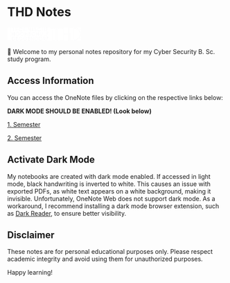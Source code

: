 # THD Notes


![Logo](THD-Logo-small.png)


👋 Welcome to my personal notes repository for my Cyber Security B. Sc. study program.

## Access Information

You can access the OneNote files by clicking on the respective links below:

**DARK MODE SHOULD BE ENABLED! (Look below)**

[1. Semester](https://1drv.ms/o/c/b97b5fa10d3921cd/Eg-W69I0dCdAuOqOoy7aZxgBFo49WykjPEhxJh8zSCyyvA?e=Va4A0g)

[2. Semester](https://1drv.ms/o/c/b97b5fa10d3921cd/Emb_Zj_qncxMh4jhL80b0joBnxds55Sv1eut4YLyn6D-BQ?e=4A0AO5)

## Activate Dark Mode

My notebooks are created with dark mode enabled. If accessed in light mode, black handwriting is inverted to white. This causes an issue with exported PDFs, as white text appears on a white background, making it invisible. Unfortunately, OneNote Web does not support dark mode. As a workaround, I recommend installing a dark mode browser extension, such as [Dark Reader](https://darkreader.org/), to ensure better visibility.
     
## Disclaimer

These notes are for personal educational purposes only. Please respect academic integrity and avoid using them for unauthorized purposes.

Happy learning!
